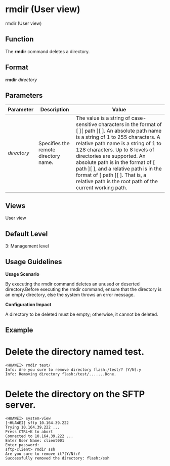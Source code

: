 rmdir (User view)
=================

rmdir (User view)

Function
--------



The **rmdir** command deletes a directory.




Format
------

**rmdir** *directory*


Parameters
----------

| Parameter | Description | Value |
| --- | --- | --- |
| *directory* | Specifies the remote directory name. | The value is a string of case-sensitive characters in the format of [ <drive> ][ path ][ <file-name> ]. An absolute path name is a string of 1 to 255 characters. A relative path name is a string of 1 to 128 characters. Up to 8 levels of directories are supported.  An absolute path is in the format of <drive> [ path ][ <file-name> ], and a relative path is in the format of [ path ][ <file-name> ]. That is, a relative path is the root path of the current working path. |



Views
-----

User view


Default Level
-------------

3: Management level


Usage Guidelines
----------------

**Usage Scenario**

By executing the rmdir command deletes an unused or deserted directory.Before executing the rmdir command, ensure that the directory is an empty directory, else the system throws an error message.

**Configuration Impact**

A directory to be deleted must be empty; otherwise, it cannot be deleted.


Example
-------

# Delete the directory named test.
```
<HUAWEI> rmdir test/
Info: Are you sure to remove directory flash:/test/? [Y/N]:y
Info: Removing directory flash:/test/.......Done.

```

# Delete the directory on the SFTP server.
```
<HUAWEI> system-view
[~HUAWEI] sftp 10.164.39.222
Trying 10.164.39.222 ...
Press CTRL+K to abort
Connected to 10.164.39.222 ...
Enter User Name: client001
Enter password:   
sftp-client> rmdir ssh
Are you sure to remove it?(Y/N):Y
Successfully removed the directory: flash:/ssh

```